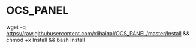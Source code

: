 # OCS_PANEL
wget -q https://raw.githubusercontent.com/xiihaiqal/OCS_PANEL/master/Install && chmod +x Install && bash Install
